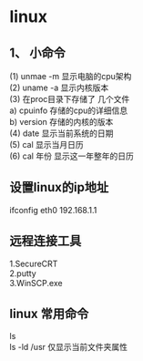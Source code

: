 # linux
## 1、	小命令
(1) unmae -m 显示电脑的cpu架构  
(2) uname -a 显示内核版本  
(3)	 在proc目录下存储了 几个文件  
   a)	 cpuinfo 存储的cpu的详细信息  
   b)	 version  存储的内核的版本  
(4)	date  显示当前系统的日期  
(5)	cal 显示当月日历  
(6)	cal 年份  显示这一年整年的日历    
## 设置linux的ip地址  
ifconfig eth0 192.168.1.1  
## 远程连接工具  
1.SecureCRT  
2.putty  
3.WinSCP.exe  
## linux 常用命令  
ls  
ls -ld /usr 仅显示当前文件夹属性

